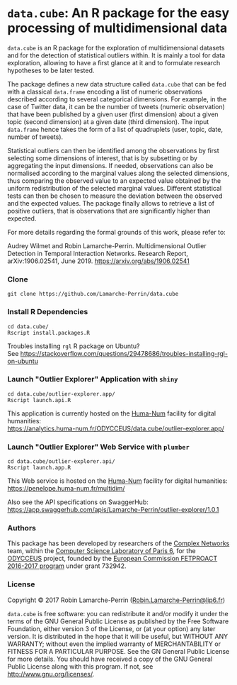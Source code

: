 # `data.cube`: An R package for the easy processing of multidimensional data

`data.cube` is an R package for the exploration of multidimensional datasets and for the detection of statistical outliers within. It is mainly a tool for data exploration, allowing to have a first glance at it and to formulate research hypotheses to be later tested.

The package defines a new data structure called `data.cube` that can be fed with a classical `data.frame` encoding a list of numeric observations described according to several categorical dimensions. For example, in the case of Twitter data, it can be the number of tweets (numeric observation) that have been published by a given user (first dimension) about a given topic (second dimension) at a given date (third dimension). The input `data.frame` hence takes the form of a list of quadruplets (user, topic, date, number of tweets).

Statistical outliers can then be identified among the observations by first selecting some dimensions of interest, that is by subsetting or by aggregating the input dimensions. If needed, observations can also be normalised according to the marginal values along the selected dimensions, thus comparing the observed value to an expected value obtained by the uniform redistribution of the selected marginal values. Different statistical tests can then be chosen to measure the deviation between the observed and the expected values. The package finally allows to retrieve a list of positive outliers, that is observations that are significantly higher than expected.

For more details regarding the formal grounds of this work, please refer to:

Audrey Wilmet and Robin Lamarche-Perrin. Multidimensional Outlier Detection in Temporal Interaction Networks. Research Report, arXiv:1906.02541, June 2019.
<https://arxiv.org/abs/1906.02541>


### Clone

```
git clone https://github.com/Lamarche-Perrin/data.cube
```

### Install R Dependencies

```
cd data.cube/
Rscript install.packages.R
```

Troubles installing `rgl` R package on Ubuntu?  
See https://stackoverflow.com/questions/29478686/troubles-installing-rgl-on-ubuntu

### Launch "Outlier Explorer" Application with `shiny`

```
cd data.cube/outlier-explorer.app/
Rscript launch.api.R
```
This application is currently hosted on the [Huma-Num](https://www.huma-num.fr/about-us) facility for digital humanities:  
https://analytics.huma-num.fr/ODYCCEUS/data.cube/outlier-explorer.app/

### Launch "Outlier Explorer" Web Service with `plumber`

```
cd data.cube/outlier-explorer.api/
Rscript launch.app.R
```
This Web service is hosted on the [Huma-Num](https://www.huma-num.fr/about-us) facility for digital humanities:  
https://penelope.huma-num.fr/multidim/

Also see the API specifications on SwaggerHub:  
https://app.swaggerhub.com/apis/Lamarche-Perrin/outlier-explorer/1.0.1

### Authors

This package has been developed by researchers of the [Complex Networks](http://www.complexnetworks.fr/) team, within the [Computer Science Laboratory of Paris 6](https://www.lip6.fr/), for the [ODYCCEUS](https://www.odycceus.eu/) project, founded by the [European Commission FETPROACT 2016-2017 program](https://ec.europa.eu/research/participants/portal/desktop/en/opportunities/h2020/calls/h2020-fetproact-2016-2017.html) under grant 732942.


### License

Copyright © 2017 Robin Lamarche-Perrin (<Robin.Lamarche-Perrin@lip6.fr>)

`data.cube` is free software: you can redistribute it and/or modify it under the terms of the GNU General Public License as published by the Free Software Foundation, either version 3 of the License, or (at your option) any later version. It is distributed in the hope that it will be useful, but WITHOUT ANY WARRANTY; without even the implied warranty of MERCHANTABILITY or FITNESS FOR A PARTICULAR PURPOSE. See the GN  General Public License for more details. You should have received a copy of the GNU General Public License along with this program. If not, see <http://www.gnu.org/licenses/>.

